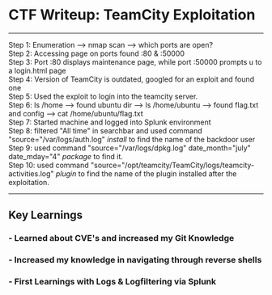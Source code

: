 # CTF Writeup: TeamCity Exploitation

---

Step 1: Enumeration --> nmap scan --> which ports are open?  
Step 2: Accessing page on ports found :80 & :50000  
Step 3: Port :80 displays maintenance page, while port :50000 prompts u to a login.html page  
Step 4: Version of TeamCity is outdated, googled for an exploit and found one  
Step 5: Used the exploit to login into the teamcity server.  
Step 6: ls /home --> found ubuntu dir --> ls /home/ubuntu --> found flag.txt and config --> cat /home/ubuntu/flag.txt  
Step 7: Started machine and logged into Splunk environment  
Step 8: filtered "All time" in searchbar and used command "source="/var/logs/auth.log" *install* to find the name of the backdoor user  
Step 9: used command "source="/var/logs/dpkg.log" date_month="july" date_mday="4" *package* to find it.  
Step 10: used command "source="/opt/teamcity/TeamCity/logs/teamcity-activities.log" *plugin* to find the name of the plugin installed after the exploitation.  

---

## Key Learnings

### - Learned about CVE's and increased my Git Knowledge
### - Increased my knowledge in navigating through reverse shells
### - First Learnings with Logs & Logfiltering via Splunk
